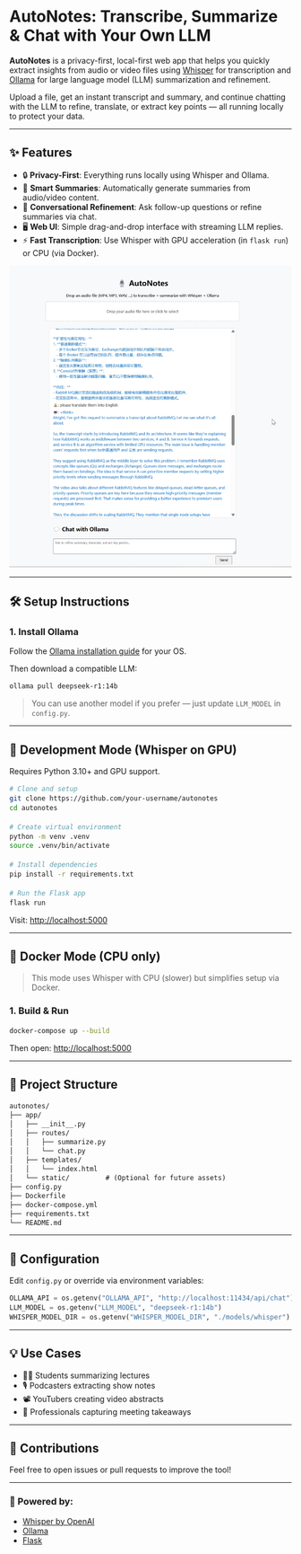 # AutoNotes: Transcribe, Summarize & Chat with Your Own LLM

**AutoNotes** is a privacy-first, local-first web app that helps you quickly extract insights from audio or video files using [Whisper](https://github.com/openai/whisper) for transcription and [Ollama](https://ollama.com) for large language model (LLM) summarization and refinement.

Upload a file, get an instant transcript and summary, and continue chatting with the LLM to refine, translate, or extract key points — all running locally to protect your data.

---

## ✨ Features

- 🔒 **Privacy-First**: Everything runs locally using Whisper and Ollama.
- 🧠 **Smart Summaries**: Automatically generate summaries from audio/video content.
- 💬 **Conversational Refinement**: Ask follow-up questions or refine summaries via chat.
- 🖥️ **Web UI**: Simple drag-and-drop interface with streaming LLM replies.
- ⚡ **Fast Transcription**: Use Whisper with GPU acceleration (in `flask run`) or CPU (via Docker).

![App Screenshot on deepseek model](app/static/2025_03_25_224416.jpg)

---

## 🛠️ Setup Instructions

### 1. Install Ollama

Follow the [Ollama installation guide](https://ollama.com/download) for your OS.

Then download a compatible LLM:

```bash
ollama pull deepseek-r1:14b
```

> You can use another model if you prefer — just update `LLM_MODEL` in `config.py`.

---

## 🧪 Development Mode (Whisper on GPU)

Requires Python 3.10+ and GPU support.

```bash
# Clone and setup
git clone https://github.com/your-username/autonotes
cd autonotes

# Create virtual environment
python -m venv .venv
source .venv/bin/activate

# Install dependencies
pip install -r requirements.txt

# Run the Flask app
flask run
```

Visit: [http://localhost:5000](http://localhost:5000)

---

## 🐳 Docker Mode (CPU only)

> This mode uses Whisper with CPU (slower) but simplifies setup via Docker.

### 1. Build & Run

```bash
docker-compose up --build
```

Then open: [http://localhost:5000](http://localhost:5000)

---

## 📁 Project Structure

```
autonotes/
├── app/
│   ├── __init__.py
│   ├── routes/
│   │   ├── summarize.py
│   │   └── chat.py
│   ├── templates/
│   │   └── index.html
│   └── static/         # (Optional for future assets)
├── config.py
├── Dockerfile
├── docker-compose.yml
├── requirements.txt
└── README.md
```

---

## 🔧 Configuration

Edit `config.py` or override via environment variables:

```python
OLLAMA_API = os.getenv("OLLAMA_API", "http://localhost:11434/api/chat")
LLM_MODEL = os.getenv("LLM_MODEL", "deepseek-r1:14b")
WHISPER_MODEL_DIR = os.getenv("WHISPER_MODEL_DIR", "./models/whisper")
```

---

## 💡 Use Cases

- 🧑‍🎓 Students summarizing lectures
- 🎙️ Podcasters extracting show notes
- 📽️ YouTubers creating video abstracts
- 💼 Professionals capturing meeting takeaways

---

## 📣 Contributions

Feel free to open issues or pull requests to improve the tool!

---

### 🧠 Powered by:

- [Whisper by OpenAI](https://github.com/openai/whisper)
- [Ollama](https://ollama.com)
- [Flask](https://flask.palletsprojects.com/)